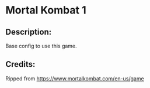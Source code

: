 # Mortal Kombat 1

## Description: 

Base config to use this game.

## Credits: 

Ripped from https://www.mortalkombat.com/en-us/game

